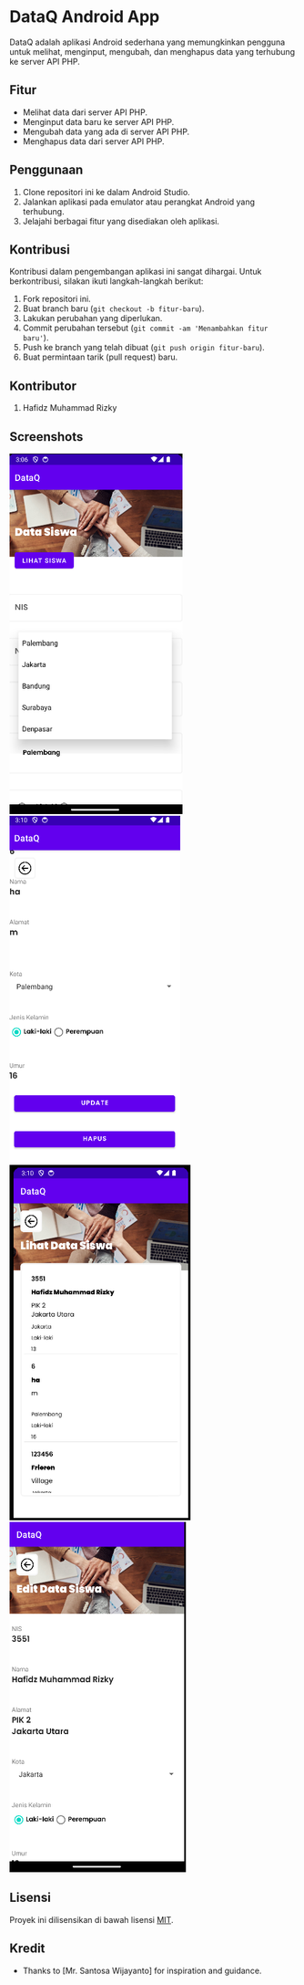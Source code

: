 # DataQ Android App

DataQ adalah aplikasi Android sederhana yang memungkinkan pengguna untuk melihat, menginput, mengubah, dan menghapus data yang terhubung ke server API PHP.

## Fitur

- Melihat data dari server API PHP.
- Menginput data baru ke server API PHP.
- Mengubah data yang ada di server API PHP.
- Menghapus data dari server API PHP.

## Penggunaan

1. Clone repositori ini ke dalam Android Studio.
2. Jalankan aplikasi pada emulator atau perangkat Android yang terhubung.
3. Jelajahi berbagai fitur yang disediakan oleh aplikasi.

## Kontribusi

Kontribusi dalam pengembangan aplikasi ini sangat dihargai. Untuk berkontribusi, silakan ikuti langkah-langkah berikut:

1. Fork repositori ini.
2. Buat branch baru (`git checkout -b fitur-baru`).
3. Lakukan perubahan yang diperlukan.
4. Commit perubahan tersebut (`git commit -am 'Menambahkan fitur baru'`).
5. Push ke branch yang telah dibuat (`git push origin fitur-baru`).
6. Buat permintaan tarik (pull request) baru.

## Kontributor
1. Hafidz Muhammad Rizky

## Screenshots

![Dark Mode Screenshot](screenshots/screenshot-dataq1.png)
![Dark Mode Screenshot](screenshots/screenshot-dataq2.png)
![Dark Mode Screenshot](screenshots/screenshot-dataq3.png)
![Dark Mode Screenshot](screenshots/screenshot-dataq4.png)

## Lisensi

Proyek ini dilisensikan di bawah lisensi [MIT](LICENSE).

## Kredit
- Thanks to [Mr. Santosa Wijayanto] for inspiration and guidance.




